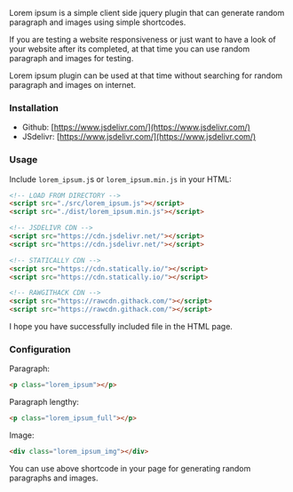Lorem ipsum is a simple client side jquery plugin that can generate random paragraph and images using simple shortcodes.

If you are testing a website responsiveness or just want to have a look of your website after its completed, at that time you can use random paragraph and images for testing.

Lorem ipsum plugin can be used at that time without searching for random paragraph and images on internet.

### Installation

-   Github: [https://www.jsdelivr.com/](https://www.jsdelivr.com/)
-   JSdelivr: [https://www.jsdelivr.com/](https://www.jsdelivr.com/)

### Usage

Include `lorem_ipsum.j`s or `lorem_ipsum.min.js` in your HTML:

```html
<!-- LOAD FROM DIRECTORY -->
<script src="./src/lorem_ipsum.js"></script>
<script src="./dist/lorem_ipsum.min.js"></script>

<!-- JSDELIVR CDN -->
<script src="https://cdn.jsdelivr.net/"></script>
<script src="https://cdn.jsdelivr.net/"></script>

<!-- STATICALLY CDN -->
<script src="https://cdn.statically.io/"></script>
<script src="https://cdn.statically.io/"></script>

<!-- RAWGITHACK CDN -->
<script src="https://rawcdn.githack.com/"></script>
<script src="https://rawcdn.githack.com/"></script>
 ```

I hope you have successfully included file in the HTML page.

### Configuration

Paragraph: 

```html
<p class="lorem_ipsum"></p>
```
    
Paragraph lengthy:
    
```html
<p class="lorem_ipsum_full"></p>
```
    
Image: 
    
```html
<div class="lorem_ipsum_img"></div>
```

You can use above shortcode in your page for generating random paragraphs and images.
